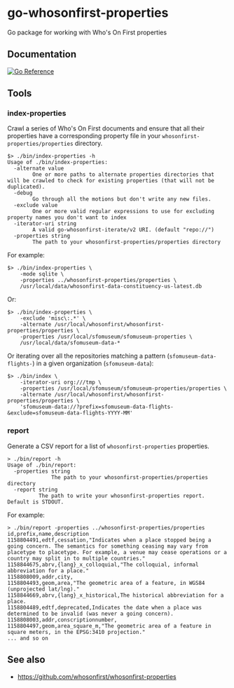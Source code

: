 # go-whosonfirst-properties

Go package for working with Who's On First properties

## Documentation

[![Go Reference](https://pkg.go.dev/badge/github.com/whosonfirst/go-whosonfirst-properties.svg)](https://pkg.go.dev/github.com/whosonfirst/go-whosonfirst-properties)

## Tools

### index-properties

Crawl a series of Who's On First documents and ensure that all their properties have a corresponding property file in your `whosonfirst-properties/properties` directory.

```
$> ./bin/index-properties -h
Usage of ./bin/index-properties:
  -alternate value
    	One or more paths to alternate properties directories that will be crawled to check for existing properties (that will not be duplicated).
  -debug
    	Go through all the motions but don't write any new files.
  -exclude value
    	One or more valid regular expressions to use for excluding property names you don't want to index
  -iterator-uri string
    	A valid go-whosonfirst-iterate/v2 URI. (default "repo://")
  -properties string
    	The path to your whosonfirst-properties/properties directory
```

For example:

```
$> ./bin/index-properties \
	-mode sqlite \
	-properties ../whosonfirst-properties/properties \
	/usr/local/data/whosonfirst-data-constituency-us-latest.db
```

Or:

```
$> ./bin/index-properties \
	-exclude 'misc\:.*' \
	-alternate /usr/local/whosonfirst/whosonfirst-properties/properties \
	-properties /usr/local/sfomuseum/sfomuseum-properties \
	/usr/local/data/sfomuseum-data-*
```

Or iterating over all the repositories matching a pattern (`sfomuseum-data-flights-`) in a given organization (`sfomuseum-data`):

```
$> ./bin/index \
	-iterator-uri org:///tmp \
	-properties /usr/local/sfomuseum/sfomuseum-properties/properties \
	-alternate /usr/local/whosonfirst/whosonfirst-properties/properties \
	'sfomuseum-data://?prefix=sfomuseum-data-flights-&exclude=sfomuseum-data-flights-YYYY-MM'
```

### report

Generate a CSV report for a list of `whosonfirst-properties` properties.

```
> ./bin/report -h
Usage of ./bin/report:
  -properties string
    	      The path to your whosonfirst-properties/properties directory
  -report string
    	  The path to write your whosonfirst-properties report. Default is STDOUT.
```

For example:

```
> ./bin/report -properties ../whosonfirst-properties/properties
id,prefix,name,description
1158804491,edtf,cessation,"Indicates when a place stopped being a going concern. The semantics for something ceasing may vary from placetype to placetype. For example, a venue may cease operations or a country may split in to multiple countries."
1158844675,abrv,{lang}_x_colloquial,"The colloquial, informal abbreviation for a place."
1158808009,addr,city,
1158804493,geom,area,"The geometric area of a feature, in WGS84 (unprojected lat/lng)."
1158844669,abrv,{lang}_x_historical,The historical abbreviation for a place.
1158804489,edtf,deprecated,Indicates the date when a place was determined to be invalid (was never a going concern).
1158808003,addr,conscriptionnumber,
1158804497,geom,area_square_m,"The geometric area of a feature in square meters, in the EPSG:3410 projection."
... and so on
```

## See also

* https://github.com/whosonfirst/whosonfirst-properties
